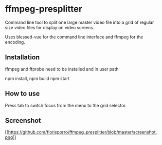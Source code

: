 # ffmpeg-presplitter

Command line tool to split one large master video file into a grid of regular size video files for display on video screens.

Uses blessed-vue for the command line interface and ffmpeg for the encoding.

## Installation

ffmpeg and ffprobe need to be installed and in user path

npm install, npm build
npm start

## How to use

Press tab to switch focus from the menu to the grid selector.

## Screenshot

[[https://github.com/florisporro/ffmpeg_presplitter/blob/master/screenshot.png]]
